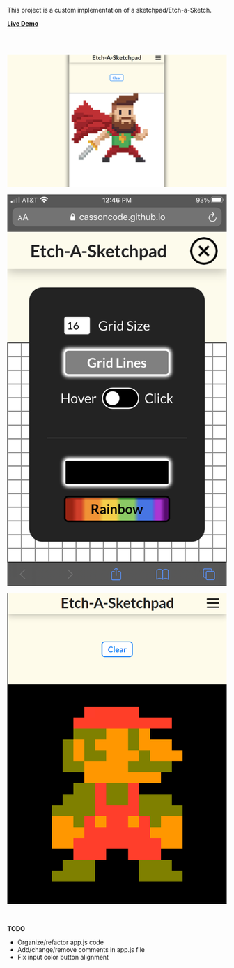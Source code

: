 This project is a custom implementation of a sketchpad/Etch-a-Sketch.


**[Live Demo](https://cassoncode.github.io/etch-a-sketch/)** 

<br>
<br>

![BeardedHeroPixelArt](Images/BeardedHeroPixelArt.png)

![MobileMenu](Images/MobileMenu.png)

![MarioPixelArt](Images/MarioPixelArt.png)

<br>

**TODO** 
* Organize/refactor app.js code
* Add/change/remove comments in app.js file
* Fix input color button alignment
